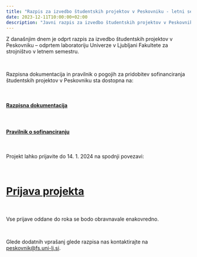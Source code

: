 ```yaml
---
title: "Razpis za izvedbo študentskih projektov v Peskovniku - letni semester 2023/24"
date: 2023-12-11T10:00:00+02:00
description: "Javni razpis za izvedbo študentskih projektov v Peskovniku – odprtem laboratoriju Univerze v Ljubljani Fakultete za strojništvo"
---
```


 
Z današnjim dnem je odprt razpis za izvedbo študentskih projektov v Peskovniku – odprtem laboratoriju Univerze v Ljubljani Fakultete za strojništvo v letnem semestru. 

&nbsp;
&nbsp;

Razpisna dokumentacija in pravilnik o pogojih za pridobitev sofinanciranja študentskih projektov v Peskovniku sta dostopna na:

&nbsp;

#### [Razpisna dokumentacija](/dokumenti/razpis-za-studentske-projekte-2023-2s/)

&nbsp;

#### [Pravilnik o sofinanciranju](/dokumenti/pravilnik-o-pogojih-za-pridobitev-sofinanciranja-študentski-projektov-v-peskovniku/)



&nbsp;
&nbsp;
&nbsp;

Projekt lahko prijavite do 14. 1. 2024 na spodnji povezavi:

&nbsp;

# [Prijava projekta](https://1ka.arnes.si/letniprojekti2324)

&nbsp;

Vse prijave oddane do roka se bodo obravnavale enakovredno.

&nbsp;

Glede dodatnih vprašanj glede razpisa nas kontaktirajte na peskovnik@fs.uni-lj.si.